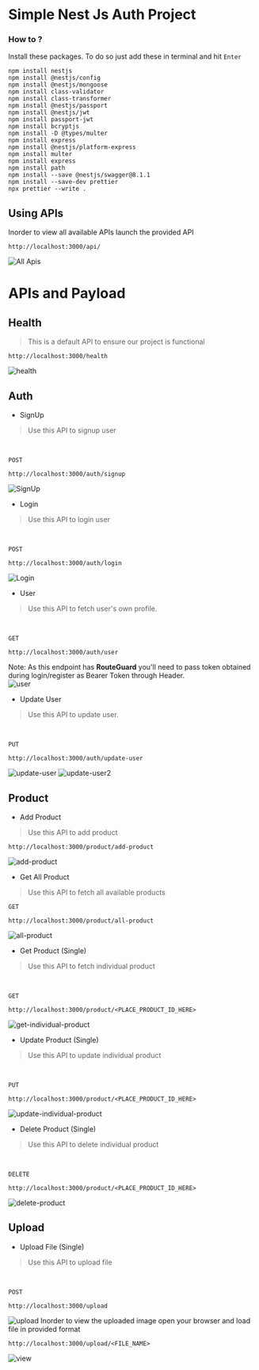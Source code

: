 
# Simple Nest Js Auth Project

### How to ?
Install these packages. To do so just add these in terminal and hit `Enter`
```
npm install nestjs
npm install @nestjs/config
npm install @nestjs/mongoose
npm install class-validator
npm install class-transformer
npm install @nestjs/passport
npm install @nestjs/jwt
npm install passport-jwt
npm install bcryptjs
npm install -D @types/multer
npm install express
npm install @nestjs/platform-express
npm install multer
npm install express
npm install path
npm install --save @nestjs/swagger@8.1.1
npm install --save-dev prettier
npx prettier --write .

```

## Using APIs
Inorder to view all available APIs launch the provided API
```
http://localhost:3000/api/
```
![All Apis](apis.png)

# APIs and Payload
## Health
> This is a default API to ensure our project is functional
```
http://localhost:3000/health
```
![health](health.png)

## Auth
- SignUp
> Use this API to signup user
<br>

`POST`
```
http://localhost:3000/auth/signup
```
![SignUp](signup.png)


- Login
> Use this API to login user
<br>

`POST`
```
http://localhost:3000/auth/login
```
![Login](login.png)


- User
> Use this API to fetch user's own profile. 
<br>

`GET`
```
http://localhost:3000/auth/user
```
Note: As this endpoint has **RouteGuard** you'll need to pass token obtained during login/register as Bearer Token through Header.
<br>
![user](user.png)


- Update User
> Use this API to update user. 
<br>

`PUT`
```
http://localhost:3000/auth/update-user
```
![update-user](update-user1.png)
![update-user2](update-user2.png)

## Product
- Add Product
> Use this API to add product
```
http://localhost:3000/product/add-product
```
![add-product](add-product.png)

- Get All Product
> Use this API to fetch all available products

`GET`
```
http://localhost:3000/product/all-product
```
![all-product](all-product.png)

- Get Product (Single)
> Use this API to fetch individual product
<br>

`GET`
```
http://localhost:3000/product/<PLACE_PRODUCT_ID_HERE>
```
![get-individual-product](get-individual-product.png)


- Update Product (Single)
> Use this API to update individual product
<br>

`PUT`
```
http://localhost:3000/product/<PLACE_PRODUCT_ID_HERE>
```
![update-individual-product](update-individual-product.png)


- Delete Product (Single)
> Use this API to delete individual product
<br>

`DELETE`
```
http://localhost:3000/product/<PLACE_PRODUCT_ID_HERE>
```
![delete-product](delete-product.png)


## Upload

- Upload File (Single)
> Use this API to upload file
<br>

`POST`
```
http://localhost:3000/upload
```
![upload](upload.png)
Inorder to view the uploaded image open your browser and load file in provided format
```
http://localhost:3000/upload/<FILE_NAME>
```
![view](view.png)